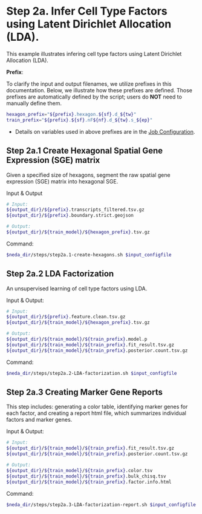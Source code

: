 # Step 2a. Infer Cell Type Factors using Latent Dirichlet Allocation (LDA).
This example illustrates infering cell type factors using Latent Dirichlet Allocation (LDA). 

**Prefix**:

To clarify the input and output filenames, we utilize prefixes in this documentation. Below, we illustrate how these prefixes are defined. Those prefixes are automatically defined by the script; users do **NOT** need to manually define them. 

```bash
hexagon_prefix="${prefix}.hexagon.${sf}.d_${tw}"
train_prefix="${prefix}.${sf}.nF${nf}.d_${tw}.s_${ep}"
```

* Details on variables used in above prefixes are in the [Job Configuration](./job_config.md).

## Step 2a.1 Create Hexagonal Spatial Gene Expression (SGE) matrix
Given a specified size of hexagons, segment the raw spatial gene expression (SGE) matrix into hexagonal SGE.

Input & Output
```bash
# Input:
${output_dir}/${prefix}.transcripts_filtered.tsv.gz
${output_dir}/${prefix}.boundary.strict.geojson

# Output: 
${output_dir}/${train_model}/${hexagon_prefix}.tsv.gz
```

Command:
```bash
$neda_dir/steps/step2a.1-create-hexagons.sh $input_configfile
```

## Step 2a.2 LDA Factorization
An unsupervised learning of cell type factors using LDA.

Input & Output:
```bash
# Input:
${output_dir}/${prefix}.feature.clean.tsv.gz
${output_dir}/${train_model}/${hexagon_prefix}.tsv.gz

# Output: 
${output_dir}/${train_model}/${train_prefix}.model.p
${output_dir}/${train_model}/${train_prefix}.fit_result.tsv.gz
${output_dir}/${train_model}/${train_prefix}.posterior.count.tsv.gz
```

Command:
```bash
$neda_dir/steps/step2a.2-LDA-factorization.sh $input_configfile
```

## Step 2a.3 Creating Marker Gene Reports
This step includes: generating a color table, identifying marker genes for each factor, and creating a report html file, which summarizes individual factors and marker genes.

Input & Output:
```bash
# Input:
${output_dir}/${train_model}/${train_prefix}.fit_result.tsv.gz
${output_dir}/${train_model}/${train_prefix}.posterior.count.tsv.gz

# Output: 
${output_dir}/${train_model}/${train_prefix}.color.tsv
${output_dir}/${train_model}/${train_prefix}.bulk_chisq.tsv
${output_dir}/${train_model}/${train_prefix}.factor.info.html
```

Command:
```bash
$neda_dir/steps/step2a.3-LDA-factorization-report.sh $input_configfile
```